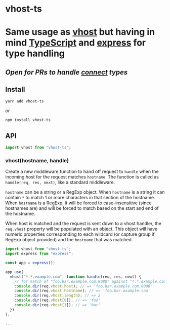 # vhost-ts

# Same usage as [vhost](https://github.com/expressjs/vhost) but having in mind [TypeScript](https://www.typescriptlang.org/) and [express](https://github.com/expressjs/express) for type handling

## _Open for PRs to handle **[connect](https://github.com/senchalabs/connect)** types_

## Install

```sh
yarn add vhost-ts
```

_or_

```sh
npm install vhost-ts
```

## API

```typescript
import vhost from "vhost-ts";
```

### vhost(hostname, handle)

Create a new middleware function to hand off request to `handle` when the incoming
host for the request matches `hostname`. The function is called as
`handle(req, res, next)`, like a standard middleware.

`hostname` can be a string or a RegExp object. When `hostname` is a string it can
contain `*` to match 1 or more characters in that section of the hostname. When
`hostname` is a RegExp, it will be forced to case-insensitive (since hostnames are)
and will be forced to match based on the start and end of the hostname.

When host is matched and the request is sent down to a vhost handler, the `req.vhost`
property will be populated with an object. This object will have numeric properties
corresponding to each wildcard (or capture group if RegExp object provided) and the
`hostname` that was matched.

```typescript
import vhost from "vhost-ts";
import express from "express";

const app = express();

app.use(
  vhost("*.*.example.com", function handle(req, res, next) {
    // for match of "foo.bar.example.com:8080" against "*.*.example.com":
    console.dir(req.vhost.host); // => 'foo.bar.example.com:8080'
    console.dir(req.vhost.hostname); // => 'foo.bar.example.com'
    console.dir(req.vhost.length); // => 2
    console.dir(req.vhost[0]); // => 'foo'
    console.dir(req.vhost[1]); // => 'bar'
  })
);

...
```
